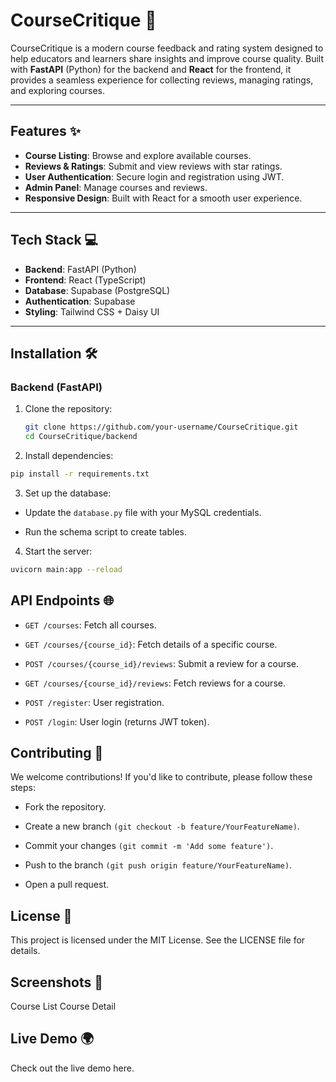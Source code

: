 # CourseCritique 🚀

CourseCritique is a modern course feedback and rating system designed to help educators and learners share insights and improve course quality. Built with **FastAPI** (Python) for the backend and **React** for the frontend, it provides a seamless experience for collecting reviews, managing ratings, and exploring courses.

---

## Features ✨

- **Course Listing**: Browse and explore available courses.
- **Reviews & Ratings**: Submit and view reviews with star ratings.
- **User Authentication**: Secure login and registration using JWT.
- **Admin Panel**: Manage courses and reviews.
- **Responsive Design**: Built with React for a smooth user experience.

---

## Tech Stack 💻

- **Backend**: FastAPI (Python)
- **Frontend**: React (TypeScript)
- **Database**: Supabase (PostgreSQL)
- **Authentication**: Supabase
- **Styling**: Tailwind CSS + Daisy UI

---

## Installation 🛠️

### Backend (FastAPI)

1. Clone the repository:
   ```bash
   git clone https://github.com/your-username/CourseCritique.git
   cd CourseCritique/backend
   ```

2. Install dependencies:

```bash
pip install -r requirements.txt
```
3. Set up the database:

  - Update the ```database.py``` file with your MySQL credentials.

  - Run the schema script to create tables.

4. Start the server:

```bash
uvicorn main:app --reload
```

## API Endpoints 🌐
  - ```GET /courses```: Fetch all courses.

  - ```GET /courses/{course_id}```: Fetch details of a specific course.

  - ```POST /courses/{course_id}/reviews```: Submit a review for a course.

  - ```GET /courses/{course_id}/reviews```: Fetch reviews for a course.

  - ```POST /register```: User registration.

  - ```POST /login```: User login (returns JWT token).

## Contributing 🤝
We welcome contributions! If you'd like to contribute, please follow these steps:

  - Fork the repository.

  - Create a new branch ```(git checkout -b feature/YourFeatureName)```.

  - Commit your changes ```(git commit -m 'Add some feature')```.

  - Push to the branch ```(git push origin feature/YourFeatureName)```.

  - Open a pull request.

## License 📄
This project is licensed under the MIT License. See the LICENSE file for details.

## Screenshots 📸
Course List
Course Detail

## Live Demo 🌍
Check out the live demo here.

